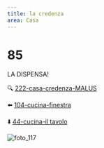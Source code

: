 ```yaml
---
title: la credenza
area: Casa
---
```

# 85
LA DISPENSA!

🔍 [222-casa-credenza-MALUS](222-casa-credenza-MALUS.md)

⬅️ [104-cucina-finestra](104-cucina-finestra.md)

⬇️ [44-cucina-il tavolo](44-cucina-il%20tavolo.md)

![foto_117](_assets/preview_color/foto_117.jpg)